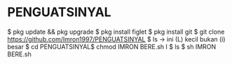 # PENGUATSINYAL
$ pkg update &amp;&amp; pkg upgrade $ pkg install figlet $ pkg install git $ git clone https://github.com/Imron1997/PENGUATSINYAL $ ls → ini (L) kecil bukan (i) besar $ cd  PENGUATSINYAL$ chmod IMRON BERE.sh I $ ls $ sh IMRON BERE.sh

